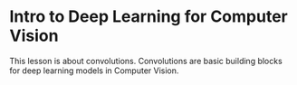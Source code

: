 # Intro to Deep Learning for Computer Vision

This lesson is about convolutions. Convolutions are basic building blocks for deep learning models in Computer Vision.














































